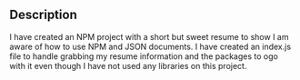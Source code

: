 ## Description

I have created an NPM project with a short but sweet resume to show I am aware of how to use NPM and JSON documents. I have created an index.js file to handle grabbing my resume information and the packages to ogo with it even though I have not used any libraries on this project.